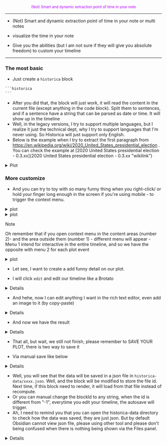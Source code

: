 <div align="center" style="color:#b300ff">
<sub>
(Not) Smart and dynamic extraction point of time in your note
</sub>
</div>

------------------------------------------------------------------------

<ul>

<li>

(Not) Smart and dynamic extraction point of time in your note or multi notes
</li>

<li>

visualize the time in your note
</li>

<li>

Give you the abilities (but I am not sure if they will give you absolute freedom) to custom your timeline
</li>

</ul>

------------------------------------------------------------------------

### The most basic

- Just create a `historica` block

<!-- -->

    ```historica
    ```

- After you did that, the block will just work, it will read the content in the current file (except anything in the code block). Split them to sentences, and if a sentence have a string that can be parsed as date or time. It will show up in the timeline
- Well, in the legacy versions, I try to support multiple languages, but I realize it just the technical dept, why I try to support languages that I'm never using. So Historica will just support only English.
- Below is the example when I try to extract the first paragraph from https://en.wikipedia.org/wiki/2020_United_States_presidential_election . You can check the example at [2020 United States presidential election - 0.3.xx](2020 United States presidential election - 0.3.xx "wikilink")

<details>
<summary>Plot</summary>

![Pasted image 20241022232403.png](index-0.3.xx-media/797817433f3fef2f1d86a8221926bf06b8c18186.png "wikilink")

</details>

### More customize
- And you can try to toy with so many funny thing when you right-click/ or hold your finger long enough in the screen if you're using mobile - to trigger the context menu.

<details>
<summary>plot</summary>

<figure>
<img
src="index-0.3.xx-media/e7ba2b6607f12553621149103cb49d4095a317fb.png"
title="wikilink" alt="Pastedimage20241022233205.png" />
<figcaption
aria-hidden="true">Pastedimage20241022233205.png</figcaption>
</figure>

</details>

<details>
<summary>plot</summary>
<figure>
<img
src="index-0.3.xx-media/256ca3b6adb235989c2f08869345720af7ad8ae6.png"
title="wikilink" alt="Pastedimage20241022233235.png" />
<figcaption
aria-hidden="true">Pastedimage20241022233235.png</figcaption>
</figure>
</details>

> [!note]
> Oh remember that if you open context menu in the content areas (number 2)- and the area outside them (number 1) - different menu will appear - Menu 1 intend for interactive in the entire timeline, and so we have the opposite with menu 2 for each plot event

<details>
<summary>plot</summary>
<figure>
<img
src="index-0.3.xx-media/392d35c2630b63d8212f93a877fc5ba5f76588fd.png"
title="wikilink" alt="Pastedimage20241022233635.png" />
<figcaption
aria-hidden="true">Pastedimage20241022233635.png</figcaption>
</figure>
</details>

- Let see, I want to create a add funny detail on our plot.

- I will click `edit` and edit our timeline like a Brotato
 <details>

![Pasted image 20241022233902.png](index-0.3.xx-media/87d2b4a863bd5c1d74e2f244b767a9c930045555.png "wikilink")

</details>

- And hehe, now I can edit anything I want in the rich text editor, even add an image to it (by copy-paste)
<details>

![Pasted image 20241022234521.png](index-0.3.xx-media/b65c9bdd3590079d9a8c4336ba0ec59feef0ee9c.png "wikilink")

</details>

- And now we have the result
<details>

![Pasted image 20241022234622.png](index-0.3.xx-media/fdca692830830e22285456540f77286b7a27fa3d.png "wikilink")

</details>

- That all, but wait, we still not finish, please remember to SAVE YOUR PLOT, there is two way to save it

- Via manual save like below

<details>

![Pasted image 20241022234801.png](index-0.3.xx-media/e41766932d589f5a0b9ff524f6c4548bff807aaf.png "wikilink")

</details>


- Well, you will see that the data will be saved in a json file in `historica-data/xxxx.json`. Well, and the block will be modified to store the file id. Next time, if this block need to render, it will load from that file instead of recompute. 
- Or you can manual change the blockId to any string, when the id is different from "-1", everytime you edit your timeline, the  autosave will trigger.
- Ah, I need to remind you that you can open the historica-data directory to check how the data was saved, they are just json. But by default Obsidian cannot view json file, please using other tool and please don't being confused when there is nothing being shown via the Files panel.

<details>

<figure>
<img
src="index-0.3.xx-media/89089aabfbf27cc6aa69faab66c05551c01c228f.png"
title="wikilink" alt="Pastedimage20241022235212.png" />
<figcaption
aria-hidden="true">Pastedimage20241022235212.png</figcaption>
</figure>

</details>

